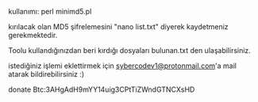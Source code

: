 kullanımı: perl minimd5.pl

kırılacak olan MD5 şifrelemesini "nano list.txt" diyerek kaydetmeniz gerekmektedir.

Toolu kullandığınızdan beri kırdığı dosyaları bulunan.txt den ulaşabilirsiniz.

istediğiniz işlemi eklettirmek için sybercodev1@protonmail.com'a mail atarak bildirebilirsiniz :)

donate Btc:3AHgAdH9mYY14uig3CPtTiZWndGTNCXsHD

